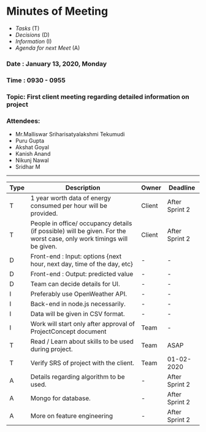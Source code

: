 # Minutes of Meeting

* *Tasks* (T)
* *Decisions* (D)
* *Information* (I)
* *Agenda for next Meet* (A)

 
### Date : January 13, 2020, Monday
### Time : 0930 - 0955
### Topic: First client meeting regarding detailed information on project
### Attendees:
- Mr.Malliswar Sriharisatyalakshmi Tekumudi
- Puru Gupta
- Akshat Goyal
- Kanish Anand
- Nikunj Nawal
- Sridhar M

-----------------

**Type** | **Description** | **Owner** | **Deadline** |
---- | ---- | ---- | ---- |
T | 1 year worth data of energy consumed per hour will be provided. | Client | After Sprint 2 |
T | People in office/ occupancy details (if possible) will be given.  For the worst case, only work timings will be given. | Client | After Sprint 2 |
D | Front-end : Input: options {next hour, next day, time of the day, etc}  | - | - |
D | Front-end : Output: predicted value  | - | - |
D | Team can decide details for UI.  | - | - |
I | Preferably use OpenWeather API.  | - | - |
I | Back-end in node.js necessarily.  | - | - |
I | Data will be given in CSV format. | - | - |
I | Work will start only after approval of ProjectConcept document | Team | - |
T | Read / Learn about skills to be used during project. | Team | ASAP |
T | Verify SRS of project with the client. | Team | 01-02-2020 |
A | Details regarding algorithm to be used. | - | After Sprint 2 |
A | Mongo for database. | - | After Sprint 2 |
A | More on feature engineering | - | After Sprint 2 |
